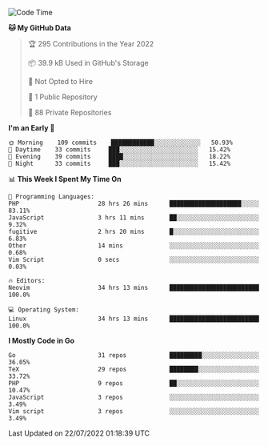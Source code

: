 
<!--START_SECTION:waka-->
![Code Time](http://img.shields.io/badge/Code%20Time-0%20secs-blue)

**🐱 My GitHub Data** 

> 🏆 295 Contributions in the Year 2022
 > 
> 📦 39.9 kB Used in GitHub's Storage 
 > 
> 🚫 Not Opted to Hire
 > 
> 📜 1 Public Repository 
 > 
> 🔑 88 Private Repositories  
 > 
**I'm an Early 🐤** 

```text
🌞 Morning    109 commits    ████████████░░░░░░░░░░░░░   50.93% 
🌆 Daytime    33 commits     ███░░░░░░░░░░░░░░░░░░░░░░   15.42% 
🌃 Evening    39 commits     ████░░░░░░░░░░░░░░░░░░░░░   18.22% 
🌙 Night      33 commits     ███░░░░░░░░░░░░░░░░░░░░░░   15.42%

```


📊 **This Week I Spent My Time On** 

```text
💬 Programming Languages: 
PHP                      28 hrs 26 mins      ████████████████████░░░░░   83.11% 
JavaScript               3 hrs 11 mins       ██░░░░░░░░░░░░░░░░░░░░░░░   9.32% 
fugitive                 2 hrs 20 mins       █░░░░░░░░░░░░░░░░░░░░░░░░   6.83% 
Other                    14 mins             ░░░░░░░░░░░░░░░░░░░░░░░░░   0.68% 
Vim Script               0 secs              ░░░░░░░░░░░░░░░░░░░░░░░░░   0.03%

🔥 Editors: 
Neovim                   34 hrs 13 mins      █████████████████████████   100.0%

💻 Operating System: 
Linux                    34 hrs 13 mins      █████████████████████████   100.0%

```

**I Mostly Code in Go** 

```text
Go                       31 repos            █████████░░░░░░░░░░░░░░░░   36.05% 
TeX                      29 repos            ████████░░░░░░░░░░░░░░░░░   33.72% 
PHP                      9 repos             ██░░░░░░░░░░░░░░░░░░░░░░░   10.47% 
JavaScript               3 repos             ░░░░░░░░░░░░░░░░░░░░░░░░░   3.49% 
Vim script               3 repos             ░░░░░░░░░░░░░░░░░░░░░░░░░   3.49%

```



 Last Updated on 22/07/2022 01:18:39 UTC
<!--END_SECTION:waka-->

